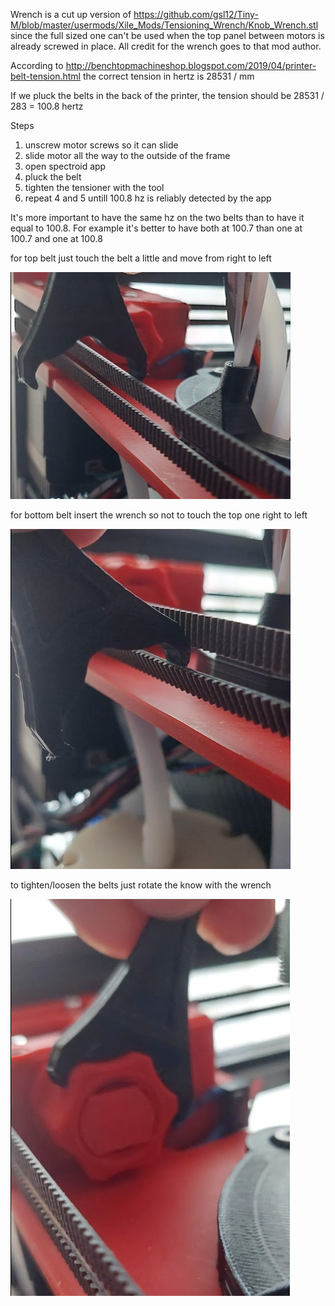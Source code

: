 Wrench is a cut up version of https://github.com/gsl12/Tiny-M/blob/master/usermods/Xile_Mods/Tensioning_Wrench/Knob_Wrench.stl since the full sized one can't be used when the top panel between motors is already screwed in place. All credit for the wrench goes to that mod author.


According to http://benchtopmachineshop.blogspot.com/2019/04/printer-belt-tension.html
the correct tension in hertz is 28531 / mm

If we pluck the belts in the back of the printer, the tension should be 28531 / 283 = 100.8 hertz

Steps
1. unscrew motor screws so it can slide
2. slide motor all the way to the outside of the frame
3. open spectroid app
4. pluck the belt
5. tighten the tensioner with the tool
6. repeat 4 and 5 untill 100.8 hz is reliably detected by the app

It's more important to have the same hz on the two belts than to have it equal to 100.8. For example it's better to have both at 100.7 than one at 100.7 and one at 100.8


for top belt just touch the belt a little and move from right to left

![pluck top belt](https://raw.githubusercontent.com/vladbabii/printer.tiny-m.mods/main/build/belt_tension/pluck_1.png)

for bottom belt insert the wrench so not to touch the top one right to left

![pluck bottom belt](https://raw.githubusercontent.com/vladbabii/printer.tiny-m.mods/main/build/belt_tension/pluck_2.png)

to tighten/loosen the belts just rotate the know with the wrench

![set tension](https://raw.githubusercontent.com/vladbabii/printer.tiny-m.mods/main/build/belt_tension/tension.png)
